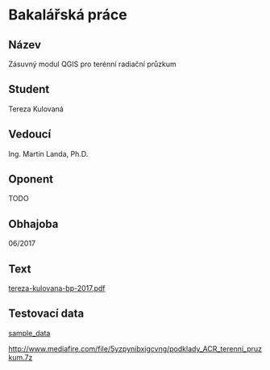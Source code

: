 ﻿# Bakalářská práce

## Název

Zásuvný modul QGIS pro terénní radiační průzkum

## Student

Tereza Kulovaná

## Vedoucí

Ing. Martin Landa, Ph.D.

## Oponent

TODO

## Obhajoba

06/2017

## Text

[tereza-kulovana-bp-2017.pdf](https://github.com/ctu-geoforall-lab-projects/bp-kulovana-2017/blob/master/text/tereza-kulovana-bp-2017.pdf)

## Testovací data

[sample_data](https://github.com/ctu-geoforall-lab-projects/bp-kulovana-2017/tree/master/sample_data)

http://www.mediafire.com/file/5yzpynibxigcvng/podklady_ACR_terenni_pruzkum.7z
